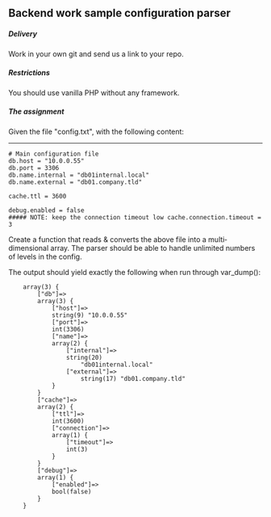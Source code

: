 ## Backend work sample configuration parser

##### Delivery
Work in your own git and send us a link to your repo.

##### Restrictions
You should use vanilla PHP without any framework.

##### The assignment
Given the file "config.txt", with the following content:

***
    # Main configuration file
    db.host = "10.0.0.55"
    db.port = 3306
    db.name.internal = "db01internal.local" 
    db.name.external = "db01.company.tld"

    cache.ttl = 3600
    
    debug.enabled = false
    ##### NOTE: keep the connection timeout low cache.connection.timeout = 3

Create a function that reads & converts the above file into a multi­dimensional array.
The parser should be able to handle unlimited numbers of levels in the config.

The output should yield exactly
the following when run through var_dump():

        array(3) { 
            ["db"]=> 
            array(3) {
                ["host"]=> 
                string(9) "10.0.0.55" 
                ["port"]=> 
                int(3306) 
                ["name"]=> 
                array(2) {
                    ["internal"]=>
                    string(20) 
                        "db01internal.local" 
                    ["external"]=>
                        string(17) "db01.company.tld"                                     
                } 
            }
            ["cache"]=> 
            array(2) {
                ["ttl"]=> 
                int(3600) 
                ["connection"]=> 
                array(1) {
                    ["timeout"]=>
                    int(3) 
                }
            } 
            ["debug"]=> 
            array(1) {
                ["enabled"]=>
                bool(false) 
            }
        }